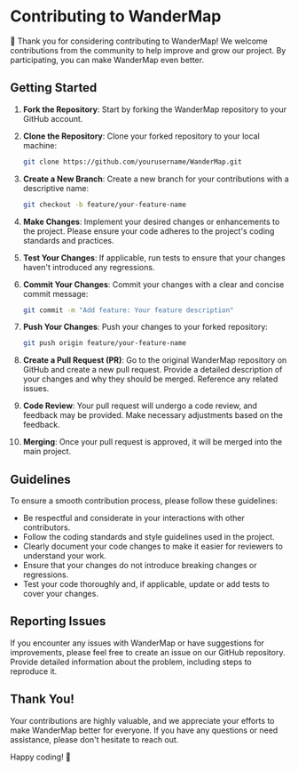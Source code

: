 # Contributing to WanderMap

👋 Thank you for considering contributing to WanderMap! We welcome contributions from the community to help improve and grow our project. By participating, you can make WanderMap even better.

## Getting Started

1. **Fork the Repository**: Start by forking the WanderMap repository to your GitHub account.

2. **Clone the Repository**: Clone your forked repository to your local machine:

   ```bash
   git clone https://github.com/yourusername/WanderMap.git
   ```

3. **Create a New Branch**: Create a new branch for your contributions with a descriptive name:

   ```bash
   git checkout -b feature/your-feature-name
   ```

4. **Make Changes**: Implement your desired changes or enhancements to the project. Please ensure your code adheres to the project's coding standards and practices.

5. **Test Your Changes**: If applicable, run tests to ensure that your changes haven't introduced any regressions.

6. **Commit Your Changes**: Commit your changes with a clear and concise commit message:

   ```bash
   git commit -m "Add feature: Your feature description"
   ```

7. **Push Your Changes**: Push your changes to your forked repository:

   ```bash
   git push origin feature/your-feature-name
   ```

8. **Create a Pull Request (PR)**: Go to the original WanderMap repository on GitHub and create a new pull request. Provide a detailed description of your changes and why they should be merged. Reference any related issues.

9. **Code Review**: Your pull request will undergo a code review, and feedback may be provided. Make necessary adjustments based on the feedback.

10. **Merging**: Once your pull request is approved, it will be merged into the main project.

## Guidelines

To ensure a smooth contribution process, please follow these guidelines:

- Be respectful and considerate in your interactions with other contributors.
- Follow the coding standards and style guidelines used in the project.
- Clearly document your code changes to make it easier for reviewers to understand your work.
- Ensure that your changes do not introduce breaking changes or regressions.
- Test your code thoroughly and, if applicable, update or add tests to cover your changes.

## Reporting Issues

If you encounter any issues with WanderMap or have suggestions for improvements, please feel free to create an issue on our GitHub repository. Provide detailed information about the problem, including steps to reproduce it.

## Thank You!

Your contributions are highly valuable, and we appreciate your efforts to make WanderMap better for everyone. If you have any questions or need assistance, please don't hesitate to reach out.

Happy coding! 🚀
